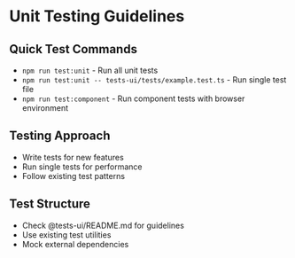 # Unit Testing Guidelines

## Quick Test Commands

- `npm run test:unit` - Run all unit tests
- `npm run test:unit -- tests-ui/tests/example.test.ts` - Run single test file
- `npm run test:component` - Run component tests with browser environment

## Testing Approach

- Write tests for new features
- Run single tests for performance
- Follow existing test patterns

## Test Structure

- Check @tests-ui/README.md for guidelines
- Use existing test utilities
- Mock external dependencies
